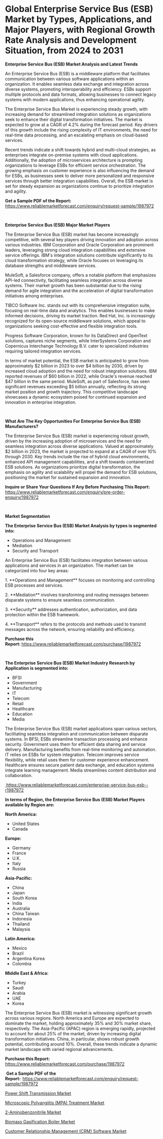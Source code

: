 <p><h1>Global Enterprise Service Bus (ESB) Market by Types, Applications, and Major Players, with Regional Growth Rate Analysis and Development Situation, from 2024 to 2031</h1></p><p><strong>Enterprise Service Bus (ESB) Market Analysis and Latest Trends</strong></p>
<p><p>An Enterprise Service Bus (ESB) is a middleware platform that facilitates communication between various software applications within an organization. It enables seamless data exchange and integration across diverse systems, promoting interoperability and efficiency. ESBs support multiple protocols and data formats, allowing businesses to connect legacy systems with modern applications, thus enhancing operational agility.</p><p>The Enterprise Service Bus Market is experiencing steady growth, with increasing demand for streamlined integration solutions as organizations seek to enhance their digital transformation initiatives. The market is expected to grow at a CAGR of 4.2% during the forecast period. Key drivers of this growth include the rising complexity of IT environments, the need for real-time data processing, and an escalating emphasis on cloud-based services. </p><p>Recent trends indicate a shift towards hybrid and multi-cloud strategies, as enterprises integrate on-premise systems with cloud applications. Additionally, the adoption of microservices architecture is prompting organizations to leverage ESBs for efficient service orchestration. The growing emphasis on customer experience is also influencing the demand for ESBs, as businesses seek to deliver more personalized and responsive services through better integration capabilities. Overall, the ESB market is set for steady expansion as organizations continue to prioritize integration and agility.</p></p>
<p><strong>Get a Sample PDF of the Report:&nbsp;</strong> <a href="https://www.reliablemarketforecast.com/enquiry/request-sample/1987972?utm_campaign=1129&utm_medium=2&utm_source=Github&utm_content=ia&utm_term=25102024&utm_id=enterprise-service-bus-esb">https://www.reliablemarketforecast.com/enquiry/request-sample/1987972</a></p>
<p>&nbsp;</p>
<p><strong>Enterprise Service Bus (ESB) Major Market Players</strong></p>
<p><p>The Enterprise Service Bus (ESB) market has become increasingly competitive, with several key players driving innovation and adoption across various industries. IBM Corporation and Oracle Corporation are prominent leaders, leveraging strong cloud integration capabilities and extensive service offerings. IBM's integration solutions contribute significantly to its cloud transformation strategy, while Oracle focuses on leveraging its database strengths and middleware services.</p><p>MuleSoft, a Salesforce company, offers a notable platform that emphasizes API-led connectivity, facilitating seamless integration across diverse systems. Their market growth has been substantial due to the rising demand for agile integration and the acceleration of digital transformation initiatives among enterprises.</p><p>TIBCO Software Inc. stands out with its comprehensive integration suite, focusing on real-time data and analytics. This enables businesses to make informed decisions, driving its market traction. Red Hat, Inc. is increasingly recognized for its open-source middleware solutions, which appeal to organizations seeking cost-effective and flexible integration tools.</p><p>Progress Software Corporation, known for its DataDirect and OpenText solutions, captures niche segments, while InterSystems Corporation and Copernicus Interchange Technology B.V. cater to specialized industries requiring tailored integration services.</p><p>In terms of market potential, the ESB market is anticipated to grow from approximately $2 billion in 2023 to over $4 billion by 2030, driven by increased cloud adoption and the need for robust integration solutions. IBM reported revenues of $60 billion in 2022, while Oracle's revenue reached $47 billion in the same period. MuleSoft, as part of Salesforce, has seen significant revenues exceeding $5 billion annually, reflecting its strong market position and growth trajectory. This competitive landscape showcases a dynamic ecosystem poised for continued expansion and innovation in enterprise integration.</p></p>
<p>&nbsp;</p>
<p><strong>What Are The Key Opportunities For Enterprise Service Bus (ESB) Manufacturers?</strong></p>
<p><p>The Enterprise Service Bus (ESB) market is experiencing robust growth, driven by the increasing adoption of microservices and the need for seamless integration across diverse applications. Valued at approximately $2 billion in 2023, the market is projected to expand at a CAGR of over 10% through 2030. Key trends include the rise of hybrid cloud environments, enhanced API management capabilities, and a shift towards containerized ESB solutions. As organizations prioritize digital transformation, the emphasis on agility and scalability will propel the demand for ESB solutions, positioning the market for sustained expansion and innovation.</p></p>
<p><strong>Inquire or Share Your Questions If Any Before Purchasing This Report:</strong> <a href="https://www.reliablemarketforecast.com/enquiry/pre-order-enquiry/1987972?utm_campaign=1129&utm_medium=2&utm_source=Github&utm_content=ia&utm_term=25102024&utm_id=enterprise-service-bus-esb">https://www.reliablemarketforecast.com/enquiry/pre-order-enquiry/1987972</a></p>
<p>&nbsp;</p>
<p><strong>Market Segmentation</strong></p>
<p><strong>The Enterprise Service Bus (ESB) Market Analysis by types is segmented into:</strong></p>
<p><ul><li>Operations and Management</li><li>Mediation</li><li>Security and Transport</li></ul></p>
<p><p>An Enterprise Service Bus (ESB) facilitates integration between various applications and services in an organization. The market can be categorized into four key areas: </p><p>1. **Operations and Management** focuses on monitoring and controlling ESB processes and services.</p><p>2. **Mediation** involves transforming and routing messages between disparate systems to ensure seamless communication.</p><p>3. **Security** addresses authentication, authorization, and data protection within the ESB framework.</p><p>4. **Transport** refers to the protocols and methods used to transmit messages across the network, ensuring reliability and efficiency.</p></p>
<p><strong>Purchase this Report:&nbsp;</strong><a href="https://www.reliablemarketforecast.com/purchase/1987972?utm_campaign=1129&utm_medium=2&utm_source=Github&utm_content=ia&utm_term=25102024&utm_id=enterprise-service-bus-esb">https://www.reliablemarketforecast.com/purchase/1987972</a></p>
<p>&nbsp;</p>
<p><strong>The Enterprise Service Bus (ESB) Market Industry Research by Application is segmented into:</strong></p>
<p><ul><li>BFSI</li><li>Government</li><li>Manufacturing</li><li>IT</li><li>Telecom</li><li>Retail</li><li>Healthcare</li><li>Education</li><li>Media</li></ul></p>
<p><p>The Enterprise Service Bus (ESB) market applications span various sectors, facilitating seamless integration and communication between disparate systems. In BFSI, ESBs streamline transaction processing and enhance security. Government uses them for efficient data sharing and service delivery. Manufacturing benefits from real-time monitoring and automation. IT relies on ESBs for system integration. Telecom improves service flexibility, while retail uses them for customer experience enhancement. Healthcare ensures secure patient data exchange, and education systems integrate learning management. Media streamlines content distribution and collaboration.</p></p>
<p><a href="https://www.reliablemarketforecast.com/enterprise-service-bus-esb--r1987972?utm_campaign=1129&utm_medium=2&utm_source=Github&utm_content=ia&utm_term=25102024&utm_id=enterprise-service-bus-esb">&nbsp;https://www.reliablemarketforecast.com/enterprise-service-bus-esb--r1987972</a></p>
<p><strong>In terms of Region, the Enterprise Service Bus (ESB) Market Players available by Region are:</strong></p>
<p>
    <p> <strong> North America: </strong>
        <ul>
            <li>United States</li>
            <li>Canada</li>
        </ul>
        </p> 
    <p> <strong> Europe: </strong>
        <ul>
            <li>Germany</li>
            <li>France</li>
            <li>U.K.</li>
            <li>Italy</li>
            <li>Russia</li>
        </ul>
        </p> 
    <p> <strong> Asia-Pacific: </strong>
        <ul>
            <li>China</li>
            <li>Japan</li>
            <li>South Korea</li>
            <li>India</li>
            <li>Australia</li>
            <li>China Taiwan</li>
            <li>Indonesia</li>
            <li>Thailand</li>
            <li>Malaysia</li>
        </ul>
        </p> 
    <p> <strong> Latin America: </strong>
        <ul>
            <li>Mexico</li>
            <li>Brazil</li>
            <li>Argentina Korea</li>
            <li>Colombia</li>
        </ul>
        </p> 
    <p> <strong> Middle East & Africa: </strong>
        <ul>
            <li>Turkey</li>
            <li>Saudi</li>
            <li>Arabia</li>
            <li>UAE</li>
            <li>Korea</li>
        </ul>
    </p>
    </p>
<p><p>The Enterprise Service Bus (ESB) market is witnessing significant growth across various regions. North America and Europe are expected to dominate the market, holding approximately 35% and 30% market share, respectively. The Asia-Pacific (APAC) region is emerging rapidly, projected to account for about 25% of the market, driven by increasing digital transformation initiatives. China, in particular, shows robust growth potential, contributing around 10%. Overall, these trends indicate a dynamic market landscape with varied regional advancements.</p></p>
<p><strong>Purchase this Report: </strong><a href="https://www.reliablemarketforecast.com/purchase/1987972?utm_campaign=1129&utm_medium=2&utm_source=Github&utm_content=ia&utm_term=25102024&utm_id=enterprise-service-bus-esb">https://www.reliablemarketforecast.com/purchase/1987972</a></p>
<p>&nbsp;<strong>Get a Sample PDF of the Report:&nbsp;&nbsp;</strong><a href="https://www.reliablemarketforecast.com/enquiry/request-sample/1987972?utm_campaign=1129&utm_medium=2&utm_source=Github&utm_content=ia&utm_term=25102024&utm_id=enterprise-service-bus-esb">https://www.reliablemarketforecast.com/enquiry/request-sample/1987972</a></p>
<p><strong></strong></p>
<p><p><a href="https://issuu.com/reportprime-2/docs/power-shift-transmission-market-siz_2c854065ffbe39?utm_campaign=1129&utm_medium=2&utm_source=Github&utm_content=ia&utm_term=25102024&utm_id=enterprise-service-bus-esb">Power Shift Transmission Market</a></p><p><a href="https://www.linkedin.com/pulse/microscopic-polyangiitis-mpa-treatment-market-navigating-challenges-coaxe?utm_campaign=1129&utm_medium=2&utm_source=Github&utm_content=ia&utm_term=25102024&utm_id=enterprise-service-bus-esb">Microscopic Polyangiitis (MPA) Treatment Market</a></p><p><a href="https://www.linkedin.com/pulse/2-aminobenzonitrile-market-dynamics-application-types-emerging-tsg9f?utm_campaign=1129&utm_medium=2&utm_source=Github&utm_content=ia&utm_term=25102024&utm_id=enterprise-service-bus-esb">2-Aminobenzonitrile Market</a></p><p><a href="https://issuu.com/reportprime-2/docs/biomass-gasification-boiler-market-_f70817cde8f666?utm_campaign=1129&utm_medium=2&utm_source=Github&utm_content=ia&utm_term=25102024&utm_id=enterprise-service-bus-esb">Biomass Gasification Boiler Market</a></p><p><a href="https://github.com/janeengrenong0/Market-Research-Report-List-1/blob/main/customer-relationship-management-crm-software-market.md?utm_campaign=1129&utm_medium=2&utm_source=Github&utm_content=ia&utm_term=25102024&utm_id=enterprise-service-bus-esb">Customer Relationship Management (CRM) Software Market</a></p></p>
